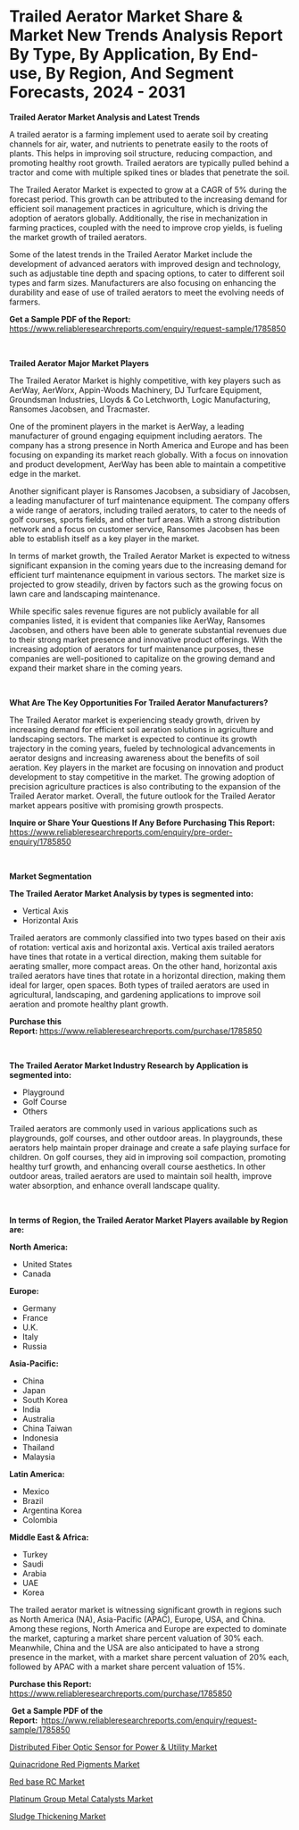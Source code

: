 <p><h1>Trailed Aerator Market Share & Market New Trends Analysis Report By Type, By Application, By End-use, By Region, And Segment Forecasts, 2024 - 2031</h1></p><p><strong>Trailed Aerator Market Analysis and Latest Trends</strong></p>
<p><p>A trailed aerator is a farming implement used to aerate soil by creating channels for air, water, and nutrients to penetrate easily to the roots of plants. This helps in improving soil structure, reducing compaction, and promoting healthy root growth. Trailed aerators are typically pulled behind a tractor and come with multiple spiked tines or blades that penetrate the soil.</p><p>The Trailed Aerator Market is expected to grow at a CAGR of 5% during the forecast period. This growth can be attributed to the increasing demand for efficient soil management practices in agriculture, which is driving the adoption of aerators globally. Additionally, the rise in mechanization in farming practices, coupled with the need to improve crop yields, is fueling the market growth of trailed aerators.</p><p>Some of the latest trends in the Trailed Aerator Market include the development of advanced aerators with improved design and technology, such as adjustable tine depth and spacing options, to cater to different soil types and farm sizes. Manufacturers are also focusing on enhancing the durability and ease of use of trailed aerators to meet the evolving needs of farmers.</p></p>
<p><strong>Get a Sample PDF of the Report:&nbsp;</strong> <a href="https://www.reliableresearchreports.com/enquiry/request-sample/1785850">https://www.reliableresearchreports.com/enquiry/request-sample/1785850</a></p>
<p>&nbsp;</p>
<p><strong>Trailed Aerator Major Market Players</strong></p>
<p><p>The Trailed Aerator Market is highly competitive, with key players such as AerWay, AerWorx, Appin-Woods Machinery, DJ Turfcare Equipment, Groundsman Industries, Lloyds & Co Letchworth, Logic Manufacturing, Ransomes Jacobsen, and Tracmaster.</p><p>One of the prominent players in the market is AerWay, a leading manufacturer of ground engaging equipment including aerators. The company has a strong presence in North America and Europe and has been focusing on expanding its market reach globally. With a focus on innovation and product development, AerWay has been able to maintain a competitive edge in the market.</p><p>Another significant player is Ransomes Jacobsen, a subsidiary of Jacobsen, a leading manufacturer of turf maintenance equipment. The company offers a wide range of aerators, including trailed aerators, to cater to the needs of golf courses, sports fields, and other turf areas. With a strong distribution network and a focus on customer service, Ransomes Jacobsen has been able to establish itself as a key player in the market.</p><p>In terms of market growth, the Trailed Aerator Market is expected to witness significant expansion in the coming years due to the increasing demand for efficient turf maintenance equipment in various sectors. The market size is projected to grow steadily, driven by factors such as the growing focus on lawn care and landscaping maintenance.</p><p>While specific sales revenue figures are not publicly available for all companies listed, it is evident that companies like AerWay, Ransomes Jacobsen, and others have been able to generate substantial revenues due to their strong market presence and innovative product offerings. With the increasing adoption of aerators for turf maintenance purposes, these companies are well-positioned to capitalize on the growing demand and expand their market share in the coming years.</p></p>
<p>&nbsp;</p>
<p><strong>What Are The Key Opportunities For Trailed Aerator Manufacturers?</strong></p>
<p><p>The Trailed Aerator market is experiencing steady growth, driven by increasing demand for efficient soil aeration solutions in agriculture and landscaping sectors. The market is expected to continue its growth trajectory in the coming years, fueled by technological advancements in aerator designs and increasing awareness about the benefits of soil aeration. Key players in the market are focusing on innovation and product development to stay competitive in the market. The growing adoption of precision agriculture practices is also contributing to the expansion of the Trailed Aerator market. Overall, the future outlook for the Trailed Aerator market appears positive with promising growth prospects.</p></p>
<p><strong>Inquire or Share Your Questions If Any Before Purchasing This Report:</strong> <a href="https://www.reliableresearchreports.com/enquiry/pre-order-enquiry/1785850">https://www.reliableresearchreports.com/enquiry/pre-order-enquiry/1785850</a></p>
<p>&nbsp;</p>
<p><strong>Market Segmentation</strong></p>
<p><strong>The Trailed Aerator Market Analysis by types is segmented into:</strong></p>
<p><ul><li>Vertical Axis</li><li>Horizontal Axis</li></ul></p>
<p><p>Trailed aerators are commonly classified into two types based on their axis of rotation: vertical axis and horizontal axis. Vertical axis trailed aerators have tines that rotate in a vertical direction, making them suitable for aerating smaller, more compact areas. On the other hand, horizontal axis trailed aerators have tines that rotate in a horizontal direction, making them ideal for larger, open spaces. Both types of trailed aerators are used in agricultural, landscaping, and gardening applications to improve soil aeration and promote healthy plant growth.</p></p>
<p><strong>Purchase this Report:&nbsp;</strong><a href="https://www.reliableresearchreports.com/purchase/1785850">https://www.reliableresearchreports.com/purchase/1785850</a></p>
<p>&nbsp;</p>
<p><strong>The Trailed Aerator Market Industry Research by Application is segmented into:</strong></p>
<p><ul><li>Playground</li><li>Golf Course</li><li>Others</li></ul></p>
<p><p>Trailed aerators are commonly used in various applications such as playgrounds, golf courses, and other outdoor areas. In playgrounds, these aerators help maintain proper drainage and create a safe playing surface for children. On golf courses, they aid in improving soil compaction, promoting healthy turf growth, and enhancing overall course aesthetics. In other outdoor areas, trailed aerators are used to maintain soil health, improve water absorption, and enhance overall landscape quality.</p></p>
<p>&nbsp;</p>
<p><strong>In terms of Region, the Trailed Aerator Market Players available by Region are:</strong></p>
<p>
    <p> <strong> North America: </strong>
        <ul>
            <li>United States</li>
            <li>Canada</li>
        </ul>
        </p> 
    <p> <strong> Europe: </strong>
        <ul>
            <li>Germany</li>
            <li>France</li>
            <li>U.K.</li>
            <li>Italy</li>
            <li>Russia</li>
        </ul>
        </p> 
    <p> <strong> Asia-Pacific: </strong>
        <ul>
            <li>China</li>
            <li>Japan</li>
            <li>South Korea</li>
            <li>India</li>
            <li>Australia</li>
            <li>China Taiwan</li>
            <li>Indonesia</li>
            <li>Thailand</li>
            <li>Malaysia</li>
        </ul>
        </p> 
    <p> <strong> Latin America: </strong>
        <ul>
            <li>Mexico</li>
            <li>Brazil</li>
            <li>Argentina Korea</li>
            <li>Colombia</li>
        </ul>
        </p> 
    <p> <strong> Middle East & Africa: </strong>
        <ul>
            <li>Turkey</li>
            <li>Saudi</li>
            <li>Arabia</li>
            <li>UAE</li>
            <li>Korea</li>
        </ul>
    </p>
    </p>
<p><p>The trailed aerator market is witnessing significant growth in regions such as North America (NA), Asia-Pacific (APAC), Europe, USA, and China. Among these regions, North America and Europe are expected to dominate the market, capturing a market share percent valuation of 30% each. Meanwhile, China and the USA are also anticipated to have a strong presence in the market, with a market share percent valuation of 20% each, followed by APAC with a market share percent valuation of 15%.</p></p>
<p><strong>Purchase this Report: </strong><a href="https://www.reliableresearchreports.com/purchase/1785850">https://www.reliableresearchreports.com/purchase/1785850</a></p>
<p>&nbsp;<strong>Get a Sample PDF of the Report:&nbsp;&nbsp;</strong><a href="https://www.reliableresearchreports.com/enquiry/request-sample/1785850">https://www.reliableresearchreports.com/enquiry/request-sample/1785850</a></p>
<p><strong></strong></p>
<p><p><a href="https://issuu.com/reportprime-2/docs/distributed-fiber-optic-sensor-for-power-utility-m">Distributed Fiber Optic Sensor for Power & Utility Market</a></p><p><a href="https://issuu.com/reportprime-2/docs/quinacridone-red-pigments-market-size-2030.pptx">Quinacridone Red Pigments Market</a></p><p><a href="https://github.com/castoriffic/Market-Research-Report-List-3/blob/main/red-base-rc-market.md">Red base RC Market</a></p><p><a href="https://github.com/yoshih12/Market-Research-Report-List-2/blob/main/platinum-group-metal-catalysts-market.md">Platinum Group Metal Catalysts Market</a></p><p><a href="https://medium.com/@joedaniels66/sludge-thickening-market-size-cagr-trends-2024-2030-367ed3884ac4">Sludge Thickening Market</a></p></p>